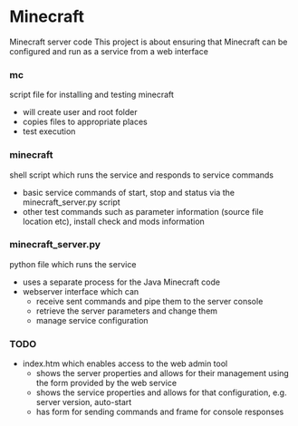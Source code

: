 # Minecraft
Minecraft server code
This project is about ensuring that Minecraft can be configured and run as a service from a web interface
### mc
script file for installing and testing minecraft
* will create user and root folder
* copies files to appropriate places
* test execution

### minecraft
shell script which runs the service and responds to service commands
* basic service commands of start, stop and status via the minecraft_server.py script
* other test commands such as parameter information (source file location etc), install check and mods information

### minecraft_server.py
python file which runs the service
* uses a separate process for the Java Minecraft code
* webserver interface which can 
  * receive sent commands and pipe them to the server console
  * retrieve the server parameters and change them
  * manage service configuration

### TODO
* index.htm which enables access to the web admin tool
  * shows the server properties and allows for their management using the form provided by the web service
  * shows the service properties and allows for that configuration, e.g. server version, auto-start
  * has form for sending commands and frame for console responses
